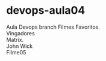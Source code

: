 # devops-aula04
Aula Devops branch
Filmes Favoritos.<br>
Vingadores<br>
Matrix.<br>
John Wick<br>
Filme05<br>
